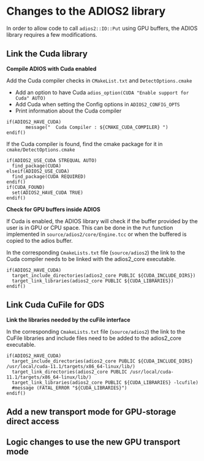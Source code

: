 # Changes to the ADIOS2 library 

In order to allow code to call `adios2::IO::Put` using GPU buffers, the ADIOS library requires a few modifications.

## Link the Cuda library

**Compile ADIOS with Cuda enabled**

Add the Cuda compiler checks in `CMakeList.txt` and `DetectOptions.cmake`
- Add an option to have Cuda `adios_option(CUDA "Enable support for Cuda" AUTO)`
- Add Cuda when setting the Config options in `ADIOS2_CONFIG_OPTS`
- Print information about the Cuda compiler

```
if(ADIOS2_HAVE_CUDA)
       message("  Cuda Compiler : ${CMAKE_CUDA_COMPILER} ")
endif()
```

If the Cuda compiler is found, find the cmake package for it in `cmake/DetectOptions.cmake`
```
if(ADIOS2_USE_CUDA STREQUAL AUTO)
  find_package(CUDA)
elseif(ADIOS2_USE_CUDA)
  find_package(CUDA REQUIRED)
endif()
if(CUDA_FOUND)
  set(ADIOS2_HAVE_CUDA TRUE)
endif()
```

**Check for GPU buffers inside ADIOS**

If Cuda is enabled, the ADIOS library will check if the buffer provided by the user is in GPU or CPU space. This can be done in the `Put` function implemented in `source/adios2/core/Engine.tcc` or when the buffered is copied to the adios buffer.

In the corresponding `CmakeLists.txt` file (`source/adios2`) the link to the Cuda compiler needs to be linked with the adios2_core executable.
```
if(ADIOS2_HAVE_CUDA)
  target_include_directories(adios2_core PUBLIC ${CUDA_INCLUDE_DIRS})
  target_link_libraries(adios2_core PUBLIC ${CUDA_LIBRARIES})
endif()
```

## Link Cuda CuFile for GDS

**Link the libraries needed by the cuFile interface**

In the corresponding `CmakeLists.txt` file (`source/adios2`) the link to the CuFile libraries and include files need to be added to the adios2_core executable.

```
if(ADIOS2_HAVE_CUDA)
  target_include_directories(adios2_core PUBLIC ${CUDA_INCLUDE_DIRS} /usr/local/cuda-11.1/targets/x86_64-linux/lib/)
  target_link_directories(adios2_core PUBLIC /usr/local/cuda-11.1/targets/x86_64-linux/lib/)
  target_link_libraries(adios2_core PUBLIC ${CUDA_LIBRARIES} -lcufile)
  #message (FATAL_ERROR "${CUDA_LIBRARIES}")
endif()
```

## Add a new transport mode for GPU-storage direct access


## Logic changes to use the new GPU transport mode
